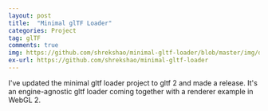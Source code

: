 ```yaml
---
layout: post
title:  "Minimal glTF Loader"
categories: Project
tag: glTF
comments: true
img: https://github.com/shrekshao/minimal-gltf-loader/blob/master/img/drone-pbr.png?raw=true
ex-url: https://github.com/shrekshao/minimal-gltf-loader
---
```

I've updated the minimal gltf loader project to gltf 2 and made a release.
It's an engine-agnostic gltf loader coming together with a renderer example in WebGL 2.

<!--more-->